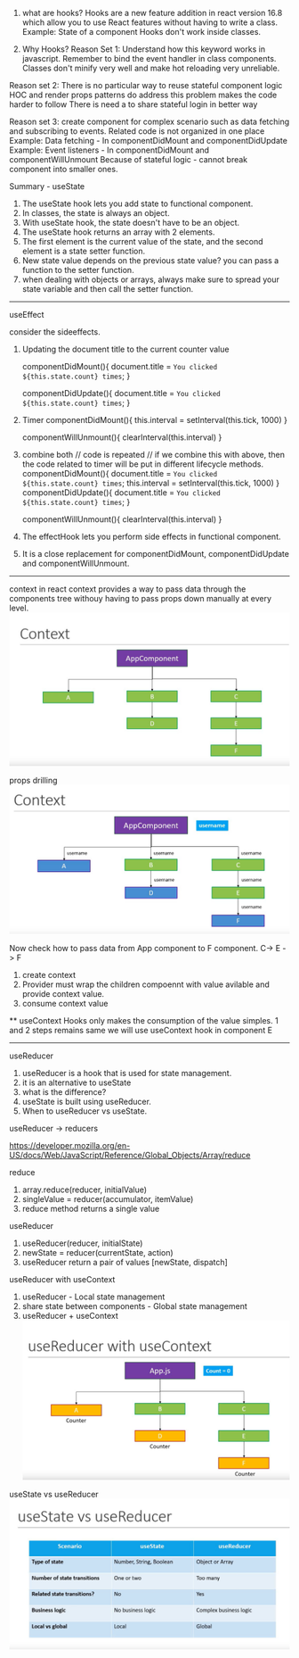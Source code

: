 1. what are hooks?
   Hooks are a new feature addition in react version 16.8 which allow you to use React features without having to write a class.
Example: State of a component
Hooks don't work inside classes.

2. Why Hooks?
Reason Set 1:
Understand how this keyword works in javascript.
Remember to bind the event handler in class components.
Classes don't minify very well and make hot reloading very unreliable.

Reason set 2:
There is no particular way to reuse stateful component logic
HOC and render props patterns do address this problem
makes the code harder to follow
There is need a to share stateful login in better way

Reason set 3:
create component for complex scenario such as data fetching and subscribing to events.
Related code is not organized in one place
Example: Data fetching -  In componentDidMount and componentDidUpdate
Example: Event listeners - In componentDidMount and componentWillUnmount
Because of stateful logic - cannot break component into smaller ones.

Summary - useState
1. The useState hook lets you add state to functional component.
2. In classes, the state is always an object.
3. With useState hook, the state doesn't have to be an object.
4. The useState hook returns an array with 2 elements.
5. The first element is the current value of the state, and the second element is a state setter function.
6. New state value depends on the previous state value? you can pass a function to the setter function.
7. when dealing with objects or arrays, always make sure to spread your state variable and then call the setter function.

----------------------------------------------------------------------------------------------------

useEffect

consider the sideeffects.
1. Updating the document title to the current counter value
   
   componentDidMount(){
      document.title = `You clicked ${this.state.count} times`;
   }

   componentDidUpdate(){
      document.title = `You clicked ${this.state.count} times`;
   }

2. Timer
   componentDidMount(){
      this.interval = setInterval(this.tick, 1000)
   }

   componentWillUnmount(){
      clearInterval(this.interval)
   }

3. combine both
   // code is repeated
   // if we combine this with above, then the code related to timer will be put in different lifecycle methods.
   componentDidMount(){
      document.title = `You clicked ${this.state.count} times`;
      this.interval = setInterval(this.tick, 1000)
   }
   componentDidUpdate(){
      document.title = `You clicked ${this.state.count} times`;
   }

   componentWillUnmount(){
      clearInterval(this.interval)
   }
1. The effectHook lets you perform side effects in functional component.
2. It is a close replacement for componentDidMount, componentDidUpdate and componentWillUnmount.

------------------------------------------------------------------------------

context in react
context provides a way to pass data through the components tree withouy having to pass props down manually at every level.
![alt text](./public/context1.PNG)

props drilling
![alt text](./public/context2.PNG)

Now check how to pass data from App component to F component. C-> E -> F
1. create context
2. Provider must wrap the children compoennt with value avilable and provide context value.
3. consume context value

** useContext Hooks only makes the consumption of the value simples. 1 and 2 steps remains same
we will use useContext hook in component E

-------------------------------------------------------------------------------

useReducer
1. useReducer is a hook that is used for state management.
2. it is an alternative to useState
3. what is the difference?
4. useState is built using useReducer.
5. When to useReducer vs useState.

useReducer -> reducers

https://developer.mozilla.org/en-US/docs/Web/JavaScript/Reference/Global_Objects/Array/reduce


reduce 
1. array.reduce(reducer, initialValue)
2. singleValue = reducer(accumulator, itemValue)
3. reduce method returns a single value

 useReducer
 1. useReducer(reducer, initialState)
 2. newState = reducer(currentState, action)
 3. useReducer return a pair of values [newState, dispatch]


 useReducer with useContext
 1. useReducer - Local state management
 2. share state between components - Global state management
 3. useReducer + useContext
 ![alt text](./public/useREducer%2BuseContext.PNG)

 useState vs useReducer
  ![alt text](./public/useStatevsuseReducer.PNG)


   

